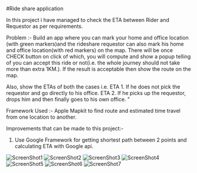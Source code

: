 #Ride share application 


In this project i have managed to check the ETA between Rider and Requestor as per requirements.

Problem :-
Build an app where you can mark your home and office location (with green markers)and the rideshare requestor can also mark his home and office location(with red markers) on the map. There will be once CHECK button on click of which, you will compute and show a popup telling of you can accept this ride or not(i.e. the whole journey should not take more than extra 1KM.).
If the result is acceptable then show the route on the map.

Also, show the ETAs of both the cases i.e. 
ETA 1. If he does not pick the requestor and go directly to his office.
ETA 2. If he picks up the requestor, drops him and then finally goes to his own office. "

Framework Used :- Apple Mapkit to find route and estimated time travel from one location to another.

Improvements that can be made to this project:-
1. Use Google Framework for getting shortest path between 2 points and calculating ETA with Google api.


![ScreenShot1](https://raw.githubusercontent.com/varen1994/RideShareApplication/master/PROJECT%20IMAGES/ScreenShot7.png)
![ScreenShot2](https://raw.githubusercontent.com/varen1994/RideShareApplication/master/PROJECT%20IMAGES/ScreenShot6.png)
![ScreenShot3](https://raw.githubusercontent.com/varen1994/RideShareApplication/master/PROJECT%20IMAGES/ScreenShot5.png)
![ScreenShot4](https://raw.githubusercontent.com/varen1994/RideShareApplication/master/PROJECT%20IMAGES/ScreenShot4.png)
![ScreenShot5](https://raw.githubusercontent.com/varen1994/RideShareApplication/master/PROJECT%20IMAGES/ScreenShot3.png)
![ScreenShot6](https://raw.githubusercontent.com/varen1994/RideShareApplication/master/PROJECT%20IMAGES/ScreenShot2.png)
![ScreenShot7](https://raw.githubusercontent.com/varen1994/RideShareApplication/master/PROJECT%20IMAGES/ScreenShot1.png)
